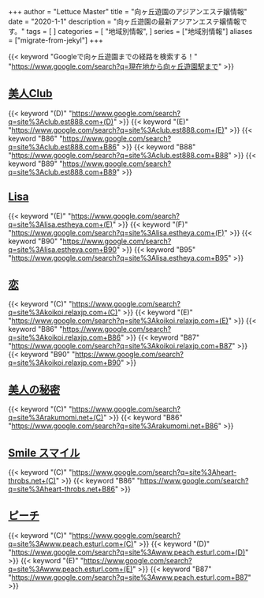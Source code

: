 +++
author = "Lettuce Master"
title = "向ヶ丘遊園のアジアンエステ嬢情報"
date = "2020-1-1"
description = "向ヶ丘遊園の最新アジアンエステ嬢情報です。"
tags = [
]
categories = [
    "地域別情報",
]
series = ["地域別情報"]
aliases = ["migrate-from-jekyl"]
+++

{{< keyword "Googleで向ヶ丘遊園までの経路を検索する！" "https://www.google.com/search?q=現在地から向ヶ丘遊園駅まで" >}}

## [美人Club](http://club.est888.com/)
{{< keyword "(D)" "https://www.google.com/search?q=site%3Aclub.est888.com+(D)" >}} {{< keyword "(E)" "https://www.google.com/search?q=site%3Aclub.est888.com+(E)" >}} {{< keyword "B86" "https://www.google.com/search?q=site%3Aclub.est888.com+B86" >}} {{< keyword "B88" "https://www.google.com/search?q=site%3Aclub.est888.com+B88" >}} {{< keyword "B89" "https://www.google.com/search?q=site%3Aclub.est888.com+B89" >}} 

## [Lisa](http://lisa.estheya.com/)
{{< keyword "(E)" "https://www.google.com/search?q=site%3Alisa.estheya.com+(E)" >}} {{< keyword "(F)" "https://www.google.com/search?q=site%3Alisa.estheya.com+(F)" >}} {{< keyword "B90" "https://www.google.com/search?q=site%3Alisa.estheya.com+B90" >}} {{< keyword "B95" "https://www.google.com/search?q=site%3Alisa.estheya.com+B95" >}} 

## [恋](https://koikoi.relaxjp.com/)
{{< keyword "(C)" "https://www.google.com/search?q=site%3Akoikoi.relaxjp.com+(C)" >}} {{< keyword "(E)" "https://www.google.com/search?q=site%3Akoikoi.relaxjp.com+(E)" >}} {{< keyword "B86" "https://www.google.com/search?q=site%3Akoikoi.relaxjp.com+B86" >}} {{< keyword "B87" "https://www.google.com/search?q=site%3Akoikoi.relaxjp.com+B87" >}} {{< keyword "B90" "https://www.google.com/search?q=site%3Akoikoi.relaxjp.com+B90" >}} 

## [美人の秘密](http://rakumomi.net/)
{{< keyword "(C)" "https://www.google.com/search?q=site%3Arakumomi.net+(C)" >}} {{< keyword "B86" "https://www.google.com/search?q=site%3Arakumomi.net+B86" >}} 

## [Smile スマイル](http://heart-throbs.net/)
{{< keyword "(C)" "https://www.google.com/search?q=site%3Aheart-throbs.net+(C)" >}} {{< keyword "B86" "https://www.google.com/search?q=site%3Aheart-throbs.net+B86" >}} 

## [ピーチ](http://www.peach.esturl.com/)
{{< keyword "(C)" "https://www.google.com/search?q=site%3Awww.peach.esturl.com+(C)" >}} {{< keyword "(D)" "https://www.google.com/search?q=site%3Awww.peach.esturl.com+(D)" >}} {{< keyword "(E)" "https://www.google.com/search?q=site%3Awww.peach.esturl.com+(E)" >}} {{< keyword "B87" "https://www.google.com/search?q=site%3Awww.peach.esturl.com+B87" >}} 

